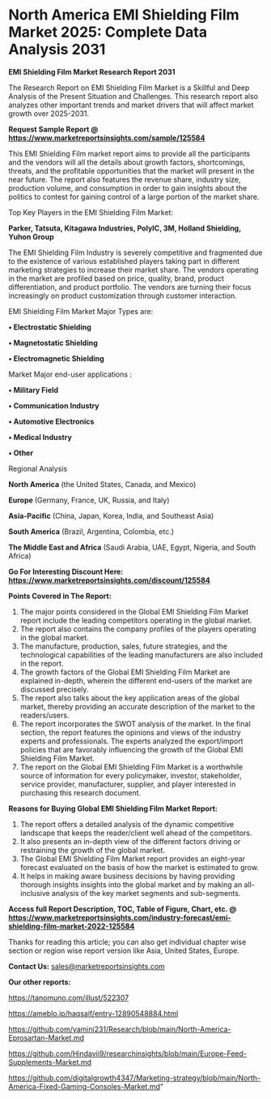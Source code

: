 # North America EMI Shielding Film Market 2025: Complete Data Analysis 2031

<strong>EMI Shielding Film Market Research Report 2031</strong>

The Research Report on EMI Shielding Film Market is a Skillful and Deep Analysis of the Present Situation and Challenges. This research report also analyzes other important trends and market drivers that will affect market growth over 2025-2031.

<strong>Request Sample Report @ <a href=https://www.marketreportsinsights.com/sample/125584>https://www.marketreportsinsights.com/sample/125584</a></strong>

This EMI Shielding Film market report aims to provide all the participants and the vendors will all the details about growth factors, shortcomings, threats, and the profitable opportunities that the market will present in the near future. The report also features the revenue share, industry size, production volume, and consumption in order to gain insights about the politics to contest for gaining control of a large portion of the market share.

Top Key Players in the EMI Shielding Film Market:

<strong>Parker, Tatsuta, Kitagawa Industries, PolyIC, 3M, Holland Shielding, Yuhon Group</strong>

The EMI Shielding Film Industry is severely competitive and fragmented due to the existence of various established players taking part in different marketing strategies to increase their market share. The vendors operating in the market are profiled based on price, quality, brand, product differentiation, and product portfolio. The vendors are turning their focus increasingly on product customization through customer interaction.

EMI Shielding Film Market Major Types are:

<strong>• Electrostatic Shielding

• Magnetostatic Shielding

• Electromagnetic Shielding</strong>

Market Major end-user applications :

<strong>• Military Field

• Communication Industry

• Automotive Electronics

• Medical Industry

• Other</strong>

Regional Analysis

</u><strong><b>North America</b></strong> (the United States, Canada, and Mexico)

<strong><b>Europe </b></strong>(Germany, France, UK, Russia, and Italy)

<strong><b>Asia-Pacific</b></strong> (China, Japan, Korea, India, and Southeast Asia)

<strong><b>South America</b></strong> (Brazil, Argentina, Colombia, etc.)

<strong><b>The Middle East and Africa</b></strong> (Saudi Arabia, UAE, Egypt, Nigeria, and South Africa)

<strong>Go For Interesting Discount Here: <a href=https://www.marketreportsinsights.com/discount/125584>https://www.marketreportsinsights.com/discount/125584</a></strong>

<strong>Points Covered in The Report:</strong>
<ol>
  <li>The major points considered in the Global EMI Shielding Film Market report include the leading competitors operating in the global market.</li>
  <li>The report also contains the company profiles of the players operating in the global market.</li>
  <li>The manufacture, production, sales, future strategies, and the technological capabilities of the leading manufacturers are also included in the report.</li>
  <li>The growth factors of the Global EMI Shielding Film Market are explained in-depth, wherein the different end-users of the market are discussed precisely.</li>
  <li>The report also talks about the key application areas of the global market, thereby providing an accurate description of the market to the readers/users.</li>
  <li>The report incorporates the SWOT analysis of the market. In the final section, the report features the opinions and views of the industry experts and professionals. The experts analyzed the export/import policies that are favorably influencing the growth of the Global EMI Shielding Film Market.</li>
  <li>The report on the Global EMI Shielding Film Market is a worthwhile source of information for every policymaker, investor, stakeholder, service provider, manufacturer, supplier, and player interested in purchasing this research document.</li>
</ol>
<strong>Reasons for Buying Global EMI Shielding Film Market Report:</strong>

<ol>
  <li>The report offers a detailed analysis of the dynamic competitive landscape that keeps the reader/client well ahead of the competitors.</li>
  <li>It also presents an in-depth view of the different factors driving or restraining the growth of the global market.</li>
  <li>The Global EMI Shielding Film Market report provides an eight-year forecast evaluated on the basis of how the market is estimated to grow.</li>
  <li>It helps in making aware business decisions by having providing thorough insights insights into the global market and by making an all-inclusive analysis of the key market segments and sub-segments.</li>
</ol>
<strong>Access full Report Description, TOC, Table of Figure, Chart, etc. @ <a href=https://www.marketreportsinsights.com/industry-forecast/emi-shielding-film-market-2022-125584>https://www.marketreportsinsights.com/industry-forecast/emi-shielding-film-market-2022-125584</a></strong>


Thanks for reading this article; you can also get individual chapter wise section or region wise report version like Asia, United States, Europe.

<strong>Contact Us:</strong>
sales@marketreportsinsights.com

<strong>Our other reports:</strong>

<a href=https://tanomuno.com/illust/522307>https://tanomuno.com/illust/522307</a>

<a href=https://ameblo.jp/haqsaif/entry-12890548884.html>https://ameblo.jp/haqsaif/entry-12890548884.html</a>

<a href=https://github.com/yamini231/Research/blob/main/North-America-Eprosartan-Market.md>https://github.com/yamini231/Research/blob/main/North-America-Eprosartan-Market.md</a>

<a href=https://github.com/Hindavii9/researchinsights/blob/main/Europe-Feed-Supplements-Market.md>https://github.com/Hindavii9/researchinsights/blob/main/Europe-Feed-Supplements-Market.md</a>

<a href=https://github.com/digitalgrowth4347/Marketing-strategy/blob/main/North-America-Fixed-Gaming-Consoles-Market.md>https://github.com/digitalgrowth4347/Marketing-strategy/blob/main/North-America-Fixed-Gaming-Consoles-Market.md</a>"
